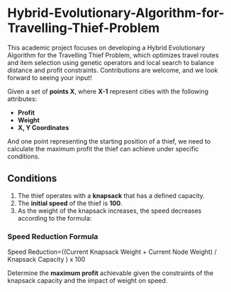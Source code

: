 # Hybrid-Evolutionary-Algorithm-for-Travelling-Thief-Problem
This academic project focuses on developing a Hybrid Evolutionary Algorithm for the Travelling Thief Problem, which optimizes travel routes and item selection using genetic operators and local search to balance distance and profit constraints. Contributions are welcome, and we look forward to seeing your input!

Given a set of **points X**, where **X-1** represent cities with the following attributes:

- **Profit**
- **Weight**
- **X, Y Coordinates**

And one point representing the starting position of a thief, we need to calculate the maximum profit the thief can achieve under specific conditions.

## Conditions

1. The thief operates with a **knapsack** that has a defined capacity.
2. The **initial speed** of the thief is **100**.
3. As the weight of the knapsack increases, the speed decreases according to the formula:

### Speed Reduction Formula

Speed Reduction=((Current Knapsack Weight + Current Node Weight) / Knapsack Capacity )  x 100

Determine the **maximum profit** achievable given the constraints of the knapsack capacity and the impact of weight on speed.

